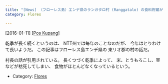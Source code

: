 ```yaml
---
title: "[News] （フローレス島）エンデ県のランガタロ村 (Ranggatalo) の食料貯蔵がほとんどなくなった "
category: Flores

---
```


[2016-01-11] [[Pos Kupang]](http://kupang.tribunnews.com/2016/01/11/stok-pangan-warga-desa-ranggatalo-ende-menipis)  

 乾季が長く続くというのは、
NTT州では毎年のことなのだが、
今年はとりわけて長いようだ。
この記事はフローレス島エンデ県の
東リオ郡の村の話だ。

 村長の話が引用されている。
長くつづく乾季によって、
米、とうもろこし、豆などが枯死してしまい、
食物がほとんどなくなっているという。

- Category: [Flores](/categories.html#Flores)

